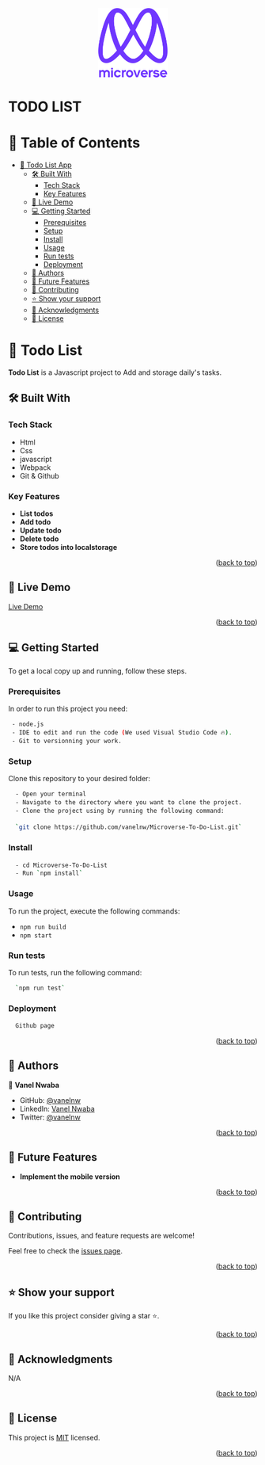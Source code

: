 <div align="center">
  <img src="murple_logo.png" alt="logo" width="140"  height="auto" />
  <br/>
</div>

# TODO LIST

# 📗 Table of Contents

- [📖 Todo List App ](#-todo-list-app-)
  - [🛠 Built With ](#-built-with-)
    - [Tech Stack ](#tech-stack-)
    - [Key Features ](#key-features-)
  - [🚀 Live Demo ](#-live-demo-)
  - [💻 Getting Started ](#-getting-started-)
    - [Prerequisites](#prerequisites)
    - [Setup](#setup)
    - [Install](#install)
    - [Usage](#usage)
    - [Run tests](#run-tests)
    - [Deployment](#deployment)
  - [👥 Authors ](#-authors-)
  - [🔭 Future Features ](#-future-features-)
  - [🤝 Contributing ](#-contributing-)
  - [⭐️ Show your support ](#️-show-your-support-)
  - [🙏 Acknowledgments ](#-acknowledgments-)
  - [📝 License ](#-license-)

# 📖 Todo List <a name="Todo List"></a>

**Todo List** is a Javascript project to Add and storage daily's tasks.

## 🛠 Built With <a name="built-with"></a>

### Tech Stack <a name="tech-stack"></a>

  <ul>
     <li><a>Html</a></li>
     <li><a>Css</a></li>
     <li><a>javascript</a></li>
     <li><a>Webpack</a></li>
     <li><a>Git & Github</a></li>
  </ul>

### Key Features <a name="key-features"></a>

- **List todos**
- **Add todo**
- **Update todo**
- **Delete todo**
- **Store todos into localstorage**

<p align="right">(<a href="#readme-top">back to top</a>)</p>

## 🚀 Live Demo <a name="live-demo"></a>

[Live Demo](https://vanelnw.github.io/Microverse-To-Do-List/dist/)

<p align="right">(<a href="#readme-top">back to top</a>)</p>

## 💻 Getting Started <a name="getting-started"></a>

To get a local copy up and running, follow these steps.

### Prerequisites

In order to run this project you need:

```sh
 - node.js
 - IDE to edit and run the code (We used Visual Studio Code 🔥).
 - Git to versionning your work.
```

### Setup

Clone this repository to your desired folder:

```sh
  - Open your terminal
  - Navigate to the directory where you want to clone the project.
  - Clone the project using by running the following command:
  
  `git clone https://github.com/vanelnw/Microverse-To-Do-List.git`
```

### Install

```sh
  - cd Microverse-To-Do-List
  - Run `npm install`
```

### Usage
To run the project, execute the following commands:

- `npm run build`
- `npm start`

### Run tests

To run tests, run the following command:

```sh
  `npm run test`
```

### Deployment

```sh
  Github page
```

<p align="right">(<a href="#readme-top">back to top</a>)</p>

## 👥 Authors <a name="authors"></a>

👤 **Vanel Nwaba**

- GitHub: [@vanelnw](https://github.com/vanelnw)
- LinkedIn: [Vanel Nwaba](https://www.linkedin.com/in/va-nw/)
- Twitter: [@vanelnw](#)

<p align="right">(<a href="#readme-top">back to top</a>)</p>

## 🔭 Future Features <a name="future-features"></a>

- **Implement the mobile version**

<p align="right">(<a href="#readme-top">back to top</a>)</p>

## 🤝 Contributing <a name="contributing"></a>

Contributions, issues, and feature requests are welcome!

Feel free to check the [issues page](../../issues/).

<p align="right">(<a href="#readme-top">back to top</a>)</p>

## ⭐️ Show your support <a name="support"></a>

If you like this project consider giving a star ⭐️.

<p align="right">(<a href="#readme-top">back to top</a>)</p>

## 🙏 Acknowledgments <a name="acknowledgements"></a>

N/A

<p align="right">(<a href="#readme-top">back to top</a>)</p>

## 📝 License <a name="license"></a>

This project is [MIT](./LICENSE) licensed.

<p align="right">(<a href="#readme-top">back to top</a>)</p>
